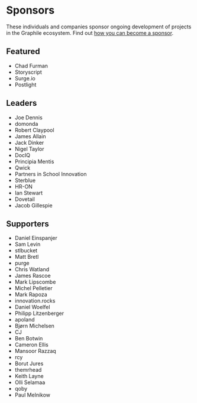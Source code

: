 # Sponsors

These individuals and companies sponsor ongoing development of projects in
the Graphile ecosystem. Find out [how you can become a
sponsor](https://graphile.org/sponsor/).

## Featured

- Chad Furman
- Storyscript
- Surge.io
- Postlight

## Leaders

- Joe Dennis
- domonda
- Robert Claypool
- James Allain
- Jack Dinker
- Nigel Taylor
- DocIQ
- Principia Mentis
- Qwick
- Partners in School Innovation
- Sterblue
- HR-ON
- Ian Stewart
- Dovetail
- Jacob Gillespie

## Supporters

- Daniel Einspanjer
- Sam Levin
- stlbucket
- Matt Bretl
- purge
- Chris Watland
- James Rascoe
- Mark Lipscombe
- Michel Pelletier
- Mark Rapoza
- innovation.rocks
- Daniel Woelfel
- Philipp Litzenberger
- apoland
- Bjørn Michelsen
- CJ
- Ben Botwin
- Cameron Ellis
- Mansoor Razzaq
- rcy
- Borut Jures
- themrhead
- Keith Layne
- Olli Selamaa
- qoby
- Paul Melnikow
